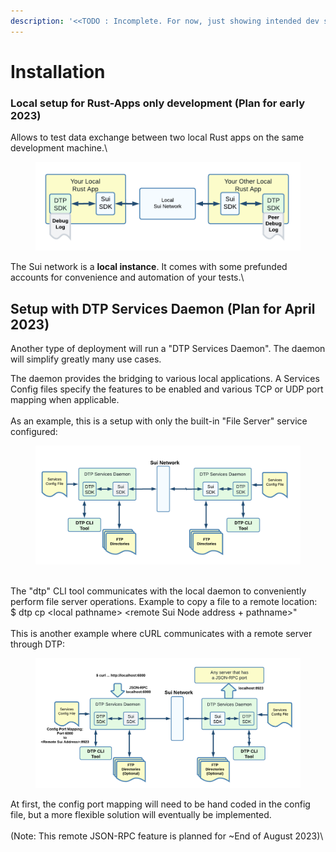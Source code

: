 ```yaml
---
description: '<<TODO : Incomplete. For now, just showing intended dev setups for 2023>>'
---
```


# Installation

### Local setup for Rust-Apps only development  (Plan for early 2023)

Allows to test data exchange between two local Rust apps on the same development machine.\


<figure><img src="../.gitbook/assets/install_1.png" alt=""><figcaption></figcaption></figure>

The Sui network is a **local instance**. It comes with some prefunded accounts for convenience and automation of your tests.\


## Setup with DTP Services Daemon (Plan for April 2023)

Another type of deployment will run a "DTP Services Daemon". The daemon will simplify greatly many use cases.

The daemon provides the bridging to various local applications. A Services Config files specify the features to be enabled and various TCP or UDP port mapping when applicable.\
\
As an example, this is a setup with only the built-in "File Server" service configured:

<figure><img src="../.gitbook/assets/install_2.png" alt=""><figcaption></figcaption></figure>

\
The "dtp" CLI tool communicates with the local daemon to conveniently perform file server operations. Example to copy a file to a remote location:\
&#x20;   $ dtp cp \<local pathname> \<remote Sui Node address + pathname>"\
\
This is another example where cURL communicates with a remote server through DTP:

<figure><img src="../.gitbook/assets/install_3.png" alt=""><figcaption></figcaption></figure>

At first, the config port mapping will need to be hand coded in the config file, but a more flexible solution will eventually be implemented.\
\
(Note: This remote JSON-RPC feature is planned for \~End of August 2023)\
